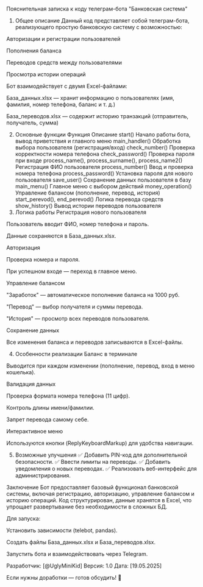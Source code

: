 Пояснительная записка к коду телеграм-бота "Банковская система"
1. Общее описание
Данный код представляет собой телеграм-бота, реализующего простую банковскую систему с возможностью:

Авторизации и регистрации пользователей

Пополнения баланса

Переводов средств между пользователями

Просмотра истории операций

Бот взаимодействует с двумя Excel-файлами:

База_данных.xlsx — хранит информацию о пользователях (имя, фамилия, номер телефона, баланс и т. д.)

База_переводов.xlsx — содержит историю транзакций (отправитель, получатель, сумма)

2. Основные функции
Функция	Описание
start()	Начало работы бота, вывод приветствия и главного меню
main_handler()	Обработка выбора пользователя (регистрация/вход)
check_number()	Проверка корректности номера телефона
check_password()	Проверка пароля при входе
process_name(), process_surname(), process_name2()	Регистрация ФИО пользователя
process_number()	Ввод и проверка номера телефона
process_password()	Установка пароля для нового пользователя
save_user()	Сохранение данных пользователя в базу
main_menu()	Главное меню с выбором действий
money_operation()	Управление балансом (пополнение, перевод, история)
start_perevod(), end_perevod()	Логика перевода средств
show_history()	Вывод истории переводов пользователя
3. Логика работы
Регистрация нового пользователя

Пользователь вводит ФИО, номер телефона и пароль.

Данные сохраняются в База_данных.xlsx.

Авторизация

Проверка номера и пароля.

При успешном входе — переход в главное меню.

Управление балансом

"Заработок" — автоматическое пополнение баланса на 1000 руб.

"Перевод" — выбор получателя и суммы перевода.

"История" — просмотр всех переводов пользователя.

Сохранение данных

Все изменения баланса и переводов записываются в Excel-файлы.

4. Особенности реализации
Баланс в терминале

Выводится при каждом изменении (пополнение, перевод, вход в меню кошелька).

Валидация данных

Проверка формата номера телефона (11 цифр).

Контроль длины имени/фамилии.

Запрет перевода самому себе.

Интерактивное меню

Используются кнопки (ReplyKeyboardMarkup) для удобства навигации.

5. Возможные улучшения
✅ Добавить PIN-код для дополнительной безопасности.
✅ Ввести лимиты на переводы.
✅ Добавить уведомления о новых переводах.
✅ Реализовать веб-интерфейс для администрирования.

Заключение
Бот предоставляет базовый функционал банковской системы, включая регистрацию, авторизацию, управление балансом и историю операций. Код структурирован, данные хранятся в Excel, что упрощает развертывание без необходимости в сложных БД.

Для запуска:

Установить зависимости (telebot, pandas).

Создать файлы База_данных.xlsx и База_переводов.xlsx.

Запустить бота и взаимодействовать через Telegram.

Разработчик: [@UglyMiniKid]
Версия: 1.0
Дата: [19.05.2025]

Если нужны доработки — готов обсудить! 🚀
